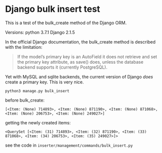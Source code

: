 # Django bulk insert test

This is a test of the bulk_create method of the Django ORM.

Versions:
python 3.7.1
Django 2.1.5

In the official Django documentation, the bulk_create method is described with the limitation:

> If the model’s primary key is an AutoField it does not retrieve and set the primary key attribute, as save() does, unless the database backend supports it (currently PostgreSQL).

Yet with MySQL and sqlite backends, the current version of Django _does_ create a primary key. This is very nice.

`python3 manage.py bulk_insert`

before bulk_create:
```
[<Item: (None) 714893>, <Item: (None) 871190>, <Item: (None) 871068>, <Item: (None) 206753>, <Item: (None) 249027>]
```

getting the newly created items:
```
<QuerySet [<Item: (31) 714893>, <Item: (32) 871190>, <Item: (33) 871068>, <Item: (34) 206753>, <Item: (35) 249027>]>
```

see the code in `inserter/management/commands/bulk_insert.py`
